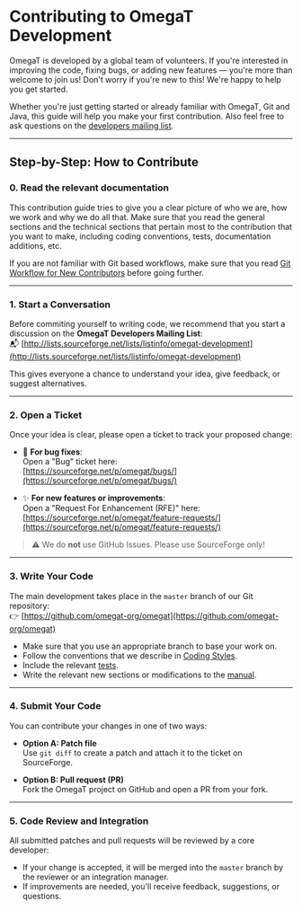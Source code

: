 # Contributing to OmegaT Development

OmegaT is developed by a global team of volunteers. If you're interested in improving the code, fixing bugs, or adding new features — you're more than welcome to join us! Don't worry if you're new to this! We're happy to help you get started.

Whether you're just getting started or already familiar with OmegaT, Git and Java, this guide will help you make your first contribution. Also feel free to ask questions on the [developers mailing list](https://sourceforge.net/projects/omegat/lists/omegat-development).

---

## Step-by-Step: How to Contribute

### 0. Read the relevant documentation

This contribution guide tries to give you a clear picture of who we are, how we work and why we do all that. Make sure that you read the general sections and the technical sections that pertain most to the contribution that you want to make, including coding conventions, tests, documentation additions, etc.

If you are not familiar with Git based workflows, make sure that you read [Git Workflow for New Contributors](06.GitWorkFlows.md) before going further.

---

### 1. Start a Conversation

Before commiting yourself to writing code, we recommend that you start a discussion on the **OmegaT Developers Mailing List**:  
📬 [http://lists.sourceforge.net/lists/listinfo/omegat-development](http://lists.sourceforge.net/lists/listinfo/omegat-development)

This gives everyone a chance to understand your idea, give feedback, or suggest alternatives.

---

### 2. Open a Ticket

Once your idea is clear, please open a ticket to track your proposed change:

- 🐛 **For bug fixes**:  
  Open a "Bug" ticket here:  
  [https://sourceforge.net/p/omegat/bugs/](https://sourceforge.net/p/omegat/bugs/)

- ✨ **For new features or improvements**:  
  Open a "Request For Enhancement (RFE)" here:  
  [https://sourceforge.net/p/omegat/feature-requests/](https://sourceforge.net/p/omegat/feature-requests/)

> ⚠️ We do **not** use GitHub Issues. Please use SourceForge only!

---

### 3. Write Your Code

The main development takes place in the `master` branch of our Git repository:  
👉 [https://github.com/omegat-org/omegat](https://github.com/omegat-org/omegat)

- Make sure that you use an appropriate branch to base your work on.
- Follow the conventions that we describe in [Coding Styles](30.CodingStyles.md).
- Include the relevant [tests](33.TestAndCoverage.md).
- Write the relevant new sections or modifications to the [manual](40.ContributingDocument.md).

---

### 4. Submit Your Code

You can contribute your changes in one of two ways:

- **Option A: Patch file**  
  Use `git diff` to create a patch and attach it to the ticket on SourceForge.

- **Option B: Pull request (PR)**  
  Fork the OmegaT project on GitHub and open a PR from your fork.

---

### 5. Code Review and Integration

All submitted patches and pull requests will be reviewed by a core developer:

- If your change is accepted, it will be merged into the `master` branch by the reviewer or an integration manager.
- If improvements are needed, you'll receive feedback, suggestions, or questions.
